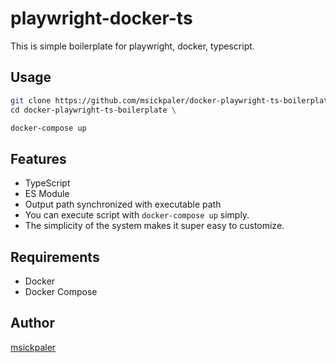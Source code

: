 # playwright-docker-ts

This is simple boilerplate for playwright, docker, typescript.

## Usage

```sh
git clone https://github.com/msickpaler/docker-playwright-ts-boilerplate.git \
cd docker-playwright-ts-boilerplate \

docker-compose up
```

## Features

- TypeScript
- ES Module
- Output path synchronized with executable path
- You can execute script with `docker-compose up` simply.
- The simplicity of the system makes it super easy to customize.

## Requirements

- Docker
- Docker Compose

## Author

[msickpaler](https://github.com/msickpaler)
